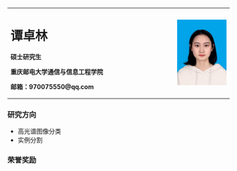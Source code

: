 <table border="0">
  <tr>
    <td width="75%">
      <h1>谭卓林</h1>
      <p><b>硕士研究生</b></p>
      <p><b>重庆邮电大学通信与信息工程学院</b></p>
      <p><b>邮箱：970075550@qq.com</b></p>
    </td>
    <td width="25%">
      <img src="/IMG_1171(20210908-093354).jpg" width="100%"> 
    </td>
  </tr>
</table>

### 研究方向
- 高光谱图像分类
- 实例分割

### 荣誉奖励
